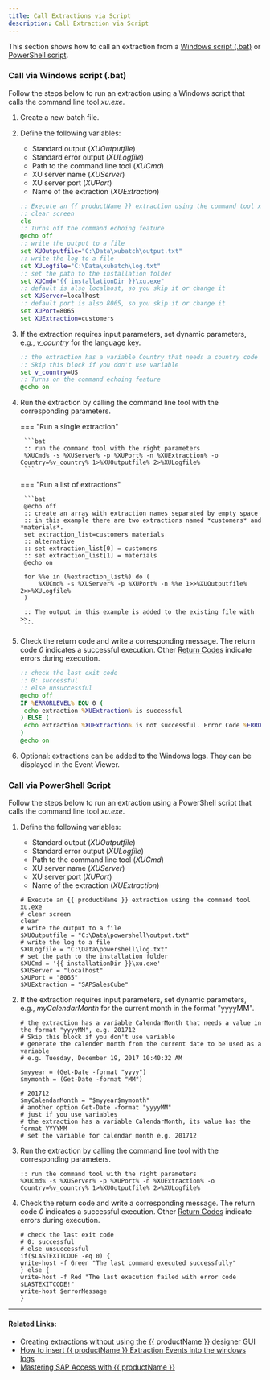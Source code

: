 ```yaml
---
title: Call Extractions via Script
description: Call Extraction via Script
---
```


This section shows how to call an extraction from a [Windows script (.bat)](./call-extraction-via-script#call-via-windows-script-bat) or [PowerShell script](./call-extraction-via-script#call-via-powershell-script).


### Call via Windows script (.bat)

Follow the steps below to run an extraction using a Windows script that calls the command line tool *xu.exe*.

1. Create a new batch file.
2. Define the following variables:
	- Standard output (*XUOutputfile*)
	- Standard error output (*XULogfile*)
	- Path to the command line tool (*XUCmd*)
	- XU server name (*XUServer*)
	- XU server port (*XUPort*) 
	- Name of the extraction (*XUExtraction*)

	```bat
	:: Execute an {{ productName }} extraction using the command tool xu.exe
	:: clear screen  
	cls
	:: Turns off the command echoing feature
	@echo off
	:: write the output to a file
	set XUOutputfile="C:\Data\xubatch\output.txt"
	:: write the log to a file
	set XULogfile="C:\Data\xubatch\log.txt"
	:: set the path to the installation folder
	set XUCmd="{{ installationDir }}\xu.exe"
	:: default is also localhost, so you skip it or change it  
	set XUServer=localhost
	:: default port is also 8065, so you skip it or change it  
	set XUPort=8065
	set XUExtraction=customers 
	```

3. If the extraction requires input parameters, set dynamic parameters, e.g., *v_country* for the language key.

	```bat
	:: the extraction has a variable Country that needs a country code of length 2, e.g. US
	:: Skip this block if you don't use variable  
	set v_country=US
	:: Turns on the command echoing feature
	@echo on
	```

4. Run the extraction by calling the command line tool with the corresponding parameters.
 
	=== "Run a single extraction"

		```bat
		:: run the command tool with the right parameters
		%XUCmd% -s %XUServer% -p %XUPort% -n %XUExtraction% -o Country=%v_country% 1>%XUOutputfile% 2>%XULogfile%
		```
		
	=== "Run a list of extractions"

		```bat
		@echo off 
		:: create an array with extraction names separated by empty space 
		:: in this example there are two extractions named *customers* and *materials*.
		set extraction_list=customers materials 
		:: alternative 
		:: set extraction_list[0] = customers 
		:: set extraction_list[1] = materials 
		@echo on

		for %%e in (%extraction_list%) do ( 
			%XUCmd% -s %XUServer% -p %XUPort% -n %%e 1>>%XUOutputfile% 2>>%XULogfile%
		)
		
		:: The output in this example is added to the existing file with >>.
		```

5. Check the return code and write a corresponding message. The return code *0* indicates a successful execution.
Other [Return Codes](https://help.theobald-software.com/en/xtract-universal/execute-and-automate-extractions/call-via-commandline#return-codes) indicate errors during execution.

	```bat
	:: check the last exit code
	:: 0: successful
	:: else unsuccessful
	@echo off 
	IF %ERRORLEVEL% EQU 0 ( 
	 echo extraction %XUExtraction% is successful 
	) ELSE (
	 echo extraction %XUExtraction% is not successful. Error Code %ERRORLEVEL%. See log for details.
	)
	@echo on
	```

6. Optional: extractions can be added to the Windows logs. They can be displayed in the Event Viewer.

### Call via PowerShell Script

Follow the steps below to run an extraction using a PowerShell script that calls the command line tool *xu.exe*.

1. Define the following variables:
	- Standard output (*XUOutputfile*)
	- Standard error output (*XULogfile*)
	- Path to the command line tool (*XUCmd*)
	- XU server name (*XUServer*)
	- XU server port (*XUPort*) 
	- Name of the extraction (*XUExtraction*)

	```shell
	# Execute an {{ productName }} extraction using the command tool xu.exe 
	# clear screen  
	clear
	# write the output to a file
	$XUOutputfile = "C:\Data\powershell\output.txt"
	# write the log to a file
	$XULogfile = "C:\Data\powershell\log.txt"
	# set the path to the installation folder
	$XUCmd = '{{ installationDir }}\xu.exe'
	$XUServer = "localhost"
	$XUPort = "8065"
	$XUExtraction = "SAPSalesCube" 
	```

2. If the extraction requires input parameters, set dynamic parameters, e.g., *myCalendarMonth* for the current month in the format "yyyyMM".

	```shell
	# the extraction has a variable CalendarMonth that needs a value in the format "yyyyMM", e.g. 201712
	# Skip this block if you don't use variable
	# generate the calender month from the current date to be used as a variable
	# e.g. Tuesday, December 19, 2017 10:40:32 AM

	$myyear = (Get-Date -format "yyyy")
	$mymonth = (Get-Date -format "MM")

	# 201712
	$myCalendarMonth = "$myyear$mymonth"
	# another option Get-Date -format "yyyyMM"
	# just if you use variables
	# the extraction has a variable CalendarMonth, its value has the format YYYYMM
	# set the variable for calendar month e.g. 201712
	```
	
3. Run the extraction by calling the command line tool with the corresponding parameters.

	```shell
	:: run the command tool with the right parameters
	%XUCmd% -s %XUServer% -p %XUPort% -n %XUExtraction% -o Country=%v_country% 1>%XUOutputfile% 2>%XULogfile%
	```

4. Check the return code and write a corresponding message. The return code *0* indicates a successful execution.
Other [Return Codes](https://help.theobald-software.com/en/xtract-universal/execute-and-automate-extractions/call-via-commandline#return-codes) indicate errors during execution.

	```shell
	# check the last exit code
	# 0: successful
	# else unsuccessful
	if($LASTEXITCODE -eq 0) {           
	write-host -f Green "The last command executed successfully"          
	} else {           
	write-host -f Red "The last execution failed with error code $LASTEXITCODE!"
	write-host $errorMessage
	}
	```

****
#### Related Links:
- [Creating extractions without using the {{ productName }} designer GUI](https://kb.theobald-software.com/xtract-universal/using-config-command-line-tool)
- [How to insert {{ productName }} Extraction Events into the windows logs](https://kb.theobald-software.com/xtract-universal/how-to-insert-xtract-universal-extraction-events-into-the-windows-logs-and-show-them-in-the-event-viewer)
- [Mastering SAP Access with {{ productName }}](https://kb.theobald-software.com/xtract-universal/mastering-sap-access-with-xtract-universal-and-powershell)

